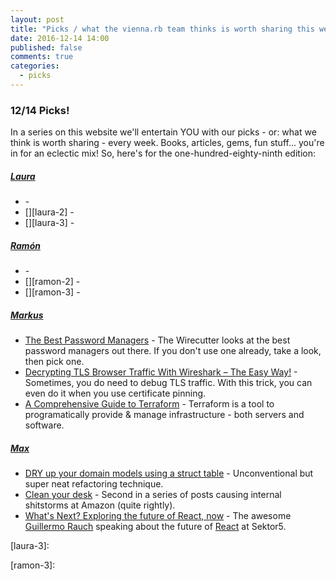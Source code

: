 ```yaml
---
layout: post
title: "Picks / what the vienna.rb team thinks is worth sharing this week"
date: 2016-12-14 14:00
published: false
comments: true
categories:
  - picks
---
```


### 12/14 Picks!

In a series on this website we'll entertain YOU with our picks - or: what we think is worth sharing - every week.
Books, articles, gems, fun stuff... you're in for an eclectic mix! So, here's for the one-hundred-eighty-ninth edition:


##### [Laura][laura]
- [][laura-1] -
- [][laura-2] -
- [][laura-3] -

##### [Ramón][ramon]
- [][ramon-1] -
- [][ramon-2] -
- [][ramon-3] -

##### [Markus][markus]
- [The Best Password Managers][markus-1] - The Wirecutter looks at the best password managers out there. If you don't use one already, take a look, then pick one.
- [Decrypting TLS Browser Traffic With Wireshark – The Easy Way!][markus-2] - Sometimes, you do need to debug TLS traffic. With this trick, you can even do it when you use certificate pinning.
- [A Comprehensive Guide to Terraform][markus-3] - Terraform is a tool to programatically provide & manage infrastructure - both servers and software.

##### [Max][max]
- [DRY up your domain models using a struct table][max-1] - Unconventional but super neat refactoring technique.
- [Clean your desk][max-2] - Second in a series of posts causing internal shitstorms at Amazon (quite rightly).
- [What's Next? Exploring the future of React, now][max-3] - The awesome [Guillermo Rauch][rauch] speaking about the future of [React][react] at Sektor5.



[laura]: https://www.twitter.com/alicetragedy
[laura-1]:
[laura-2]:
[laura-3]:

[ramon]: https://twitter.com/senorhuidobro
[ramon-1]:
[ramon-2]:
[ramon-3]:

[markus]: https://twitter.com/nuclearsquid
[markus-1]: http://thewirecutter.com/reviews/best-password-managers/
[markus-2]: https://jimshaver.net/2015/02/11/decrypting-tls-browser-traffic-with-wireshark-the-easy-way/
[markus-3]: https://blog.gruntwork.io/a-comprehensive-guide-to-terraform-b3d32832baca

[max]: https://www.twitter.com/klappradla
[max-1]: https://www.rubytapas.com/2016/12/05/refactoring-ruby-dry-domain-models-struct-table/
[max-2]: http://shivankaul.com/blog/2016/12/07/clean-your-desk-yet-another-amazon-interview-experience.html
[max-3]: https://www.youtube.com/watch?v=MxFfUs6sYnw
[rauch]: https://twitter.com/rauchg
[react]: https://facebook.github.io/react/
